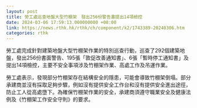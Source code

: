 ```yaml
---
layout: post
title: 勞工處巡查地盤大型竹棚架　發出256份警告書提出14項檢控
date: 2024-03-06 17:59:13.000000000 +08:00
link: https://news.rthk.hk/rthk/ch/component/k2/1743389-20240306.htm
categories: rthk
---
```


勞工處完成針對建築地盤大型竹棚架作業的特別巡查行動，巡查了292個建築地盤，發出256份書面警告、195張「敦促改善通知書」、6張「暫時停工通知書」及提出14項檢控，主要不安全事項涉及竹棚架作業、高處工作及吊運作業。

勞工處表示，發現部分竹棚架存在結構安全的隱患，可能會導致竹棚架倒塌。部分承建商並沒有採取足夠步驟，例如沒有提供安全工作台和沒有提供安全進出途徑，防止工人從高處墮下。為確保竹棚架作業的安全，承建商須遵守職業安全及健康法例及《竹棚架工作安全守則》的要求。

